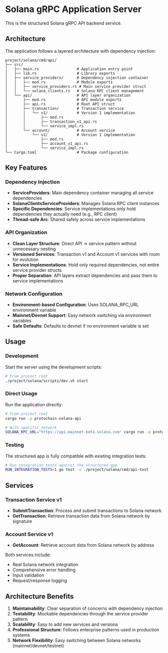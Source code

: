 # Solana gRPC Application Server

This is the structured Solana gRPC API backend service.

## Architecture

The application follows a layered architecture with dependency injection:

```
project/solana/cmd/api/
├── src/
│   ├── main.rs                 # Application entry point
│   ├── lib.rs                  # Library exports
│   ├── service_providers/      # Dependency injection container
│   │   ├── mod.rs              # Module exports
│   │   ├── service_providers.rs # Main service provider struct
│   │   └── solana_clients.rs   # Solana RPC client management
│   └── api/                    # API layer organization
│       ├── mod.rs              # API module exports
│       ├── api.rs              # Root API struct
│       ├── transaction/        # Transaction service
│       │   └── v1/             # Version 1 implementation
│       │       ├── mod.rs
│       │       ├── transaction_v1_api.rs
│       │       └── service_impl.rs
│       └── account/            # Account service
│           └── v1/             # Version 1 implementation
│               ├── mod.rs
│               ├── account_v1_api.rs
│               └── service_impl.rs
└── Cargo.toml                  # Package configuration
```

## Key Features

### Dependency Injection
- **ServiceProviders**: Main dependency container managing all service dependencies
- **SolanaClientsServiceProviders**: Manages Solana RPC client instances
- **Specific Dependencies**: Service implementations only hold dependencies they actually need (e.g., RPC client)
- **Thread-safe Arc<RpcClient>**: Shared safely across service implementations

### API Organization
- **Clean Layer Structure**: Direct API → service pattern without unnecessary nesting
- **Versioned Services**: Transaction v1 and Account v1 services with room for evolution
- **Service Implementations**: Hold only required dependencies, not entire service provider structs
- **Proper Separation**: API layers extract dependencies and pass them to service implementations

### Network Configuration
- **Environment-based Configuration**: Uses SOLANA_RPC_URL environment variable
- **Mainnet/Devnet Support**: Easy network switching via environment variables
- **Safe Defaults**: Defaults to devnet if no environment variable is set

## Usage

### Development

Start the server using the development scripts:
```bash
# From project root
./project/solana/scripts/dev.sh start
```

### Direct Usage

Run the application directly:
```bash
# From project root
cargo run -p protochain-solana-api

# With specific network
SOLANA_RPC_URL="https://api.mainnet-beta.solana.com" cargo run -p protochain-solana-api
```

### Testing

The structured app is fully compatible with existing integration tests:
```bash
# Run integration tests against the structured app
RUN_INTEGRATION_TESTS=1 go test -v ./project/solana/cmd/api-test
```

## Services

### Transaction Service v1
- **SubmitTransaction**: Process and submit transactions to Solana network
- **GetTransaction**: Retrieve transaction data from Solana network by signature

### Account Service v1
- **GetAccount**: Retrieve account data from Solana network by address

Both services include:
- Real Solana network integration
- Comprehensive error handling
- Input validation
- Request/response logging

## Architecture Benefits

1. **Maintainability**: Clear separation of concerns with dependency injection
2. **Testability**: Mockable dependencies through the service provider pattern
3. **Scalability**: Easy to add new services and versions
4. **Professional Structure**: Follows enterprise patterns used in production systems
5. **Network Flexibility**: Easy switching between Solana networks (mainnet/devnet/testnet)
